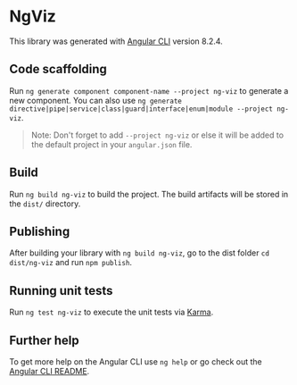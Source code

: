 # NgViz

This library was generated with [Angular CLI](https://github.com/angular/angular-cli) version 8.2.4.

## Code scaffolding

Run `ng generate component component-name --project ng-viz` to generate a new component. You can also use `ng generate directive|pipe|service|class|guard|interface|enum|module --project ng-viz`.
> Note: Don't forget to add `--project ng-viz` or else it will be added to the default project in your `angular.json` file. 

## Build

Run `ng build ng-viz` to build the project. The build artifacts will be stored in the `dist/` directory.

## Publishing

After building your library with `ng build ng-viz`, go to the dist folder `cd dist/ng-viz` and run `npm publish`.

## Running unit tests

Run `ng test ng-viz` to execute the unit tests via [Karma](https://karma-runner.github.io).

## Further help

To get more help on the Angular CLI use `ng help` or go check out the [Angular CLI README](https://github.com/angular/angular-cli/blob/master/README.md).
